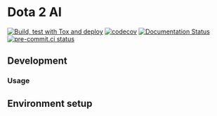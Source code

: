 # Dota 2 AI

[![Build, test with Tox and deploy](https://github.com/proafxin/dota2ai/actions/workflows/test_release.yaml/badge.svg)](https://github.com/proafxin/dota2ai/actions/workflows/test_release.yaml)
[![codecov](https://codecov.io/gh/proafxin/dota2ai/graph/badge.svg?token=PcI5eAJIRG)](https://codecov.io/gh/proafxin/dota2ai)
[![Documentation Status](https://readthedocs.org/projects/dota2ai/badge/?version=latest)](https://dota2ai.readthedocs.io/en/latest/?badge=latest)
[![pre-commit.ci status](https://results.pre-commit.ci/badge/github/proafxin/dota2ai/develop.svg)](https://results.pre-commit.ci/latest/github/proafxin/dota2ai/develop)

## Development

### Usage

## Environment setup
